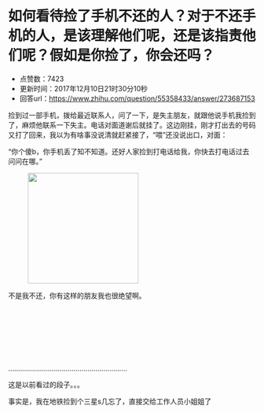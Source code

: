 # 如何看待捡了手机不还的人？对于不还手机的人，是该理解他们呢，还是该指责他们呢？假如是你捡了，你会还吗？
- 点赞数：7423
- 更新时间：2017年12月10日21时30分10秒
- 回答url：https://www.zhihu.com/question/55358433/answer/273687153
<body>
 <p data-pid="iGnEL9hF">捡到过一部手机，拨给最近联系人，问了一下，是失主朋友，就跟他说手机我捡到了，麻烦他联系一下失主。电话对面道谢后就挂了。这边刚挂，刚才打出去的号码又打了回来，我以为有啥事没说清就赶紧接了，“喂”还没说出口，对面：</p>
 <p data-pid="XbumzSUb">“你个傻b，你手机丢了知不知道。还好人家捡到打电话给我，你快去打电话过去问问在哪。”</p>
 <figure>
  <img src="https://picx.zhimg.com/50/v2-12cad6f8c22b6f9cfc6573339d17f074_720w.jpg?source=1940ef5c" data-rawwidth="225" data-rawheight="225" data-original-token="v2-12cad6f8c22b6f9cfc6573339d17f074" class="content_image" width="225">
 </figure>
 <p data-pid="EWnCnEAU">不是我不还，你有这样的朋友我也很绝望啊。</p>
 <br>
 <br>
 <br>
 <br>
 <br>
 <br>
 <p data-pid="MQqqrzXQ">……………………………………………………</p>
 <p data-pid="Em05_81l">这是以前看过的段子。。。</p>
 <p data-pid="9r22iV7Z">事实是，我在地铁捡到个三星s几忘了，直接交给工作人员小姐姐了</p>
</body>